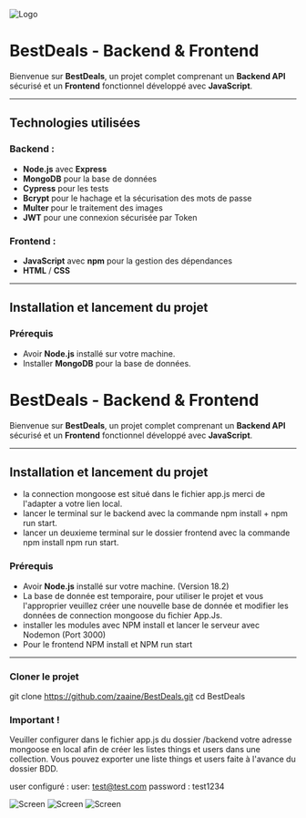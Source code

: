 ![Logo](/frontend/assets/images/logoBestDeal.png)

# **BestDeals - Backend & Frontend**

Bienvenue sur **BestDeals**, un projet complet comprenant un **Backend API** sécurisé et un **Frontend** fonctionnel développé avec **JavaScript**.

---

## **Technologies utilisées**

### Backend :

- **Node.js** avec **Express**
- **MongoDB** pour la base de données
- **Cypress** pour les tests
- **Bcrypt** pour le hachage et la sécurisation des mots de passe
- **Multer** pour le traitement des images
- **JWT** pour une connexion sécurisée par Token

### Frontend :

- **JavaScript** avec **npm** pour la gestion des dépendances
- **HTML** / **CSS**

---

## **Installation et lancement du projet**

### **Prérequis**

- Avoir **Node.js** installé sur votre machine.
- Installer **MongoDB** pour la base de données.

# **BestDeals - Backend & Frontend**

Bienvenue sur **BestDeals**, un projet complet comprenant un **Backend API** sécurisé et un **Frontend** fonctionnel développé avec **JavaScript**.

---

## **Installation et lancement du projet**

- la connection mongoose est situé dans le fichier app.js merci de l'adapter a votre lien local.
- lancer le terminal sur le backend avec la commande npm install + npm run start.
- lancer un deuxieme terminal sur le dossier frontend avec la commande npm install npm run start.

### **Prérequis**

- Avoir **Node.js** installé sur votre machine. (Version 18.2)
- La base de donnée est temporaire, pour utiliser le projet et vous l'approprier veuillez créer une nouvelle base de donnée et modifier les données de connection mongoose du fichier App.Js.
- installer les modules avec NPM install et lancer le serveur avec Nodemon (Port 3000)
- Pour le frontend NPM install et NPM run start

---

### **Cloner le projet**

git clone https://github.com/zaaine/BestDeals.git
cd BestDeals

### Important !

Veuiller configurer dans le fichier app.js du dossier /backend votre adresse mongoose en local afin de créer les listes things et users dans une collection. Vous pouvez exporter une liste  things et users faite à l'avance du dossier BDD.

user configuré :
user:  test@test.com 
password : test1234

![Screen](/frontend/assets/images/BestDeal_screen.png)
![Screen](/frontend/assets/images/BestDeal_screen1.png)
![Screen](/frontend/assets/images/BestDeal_screen2.png)
